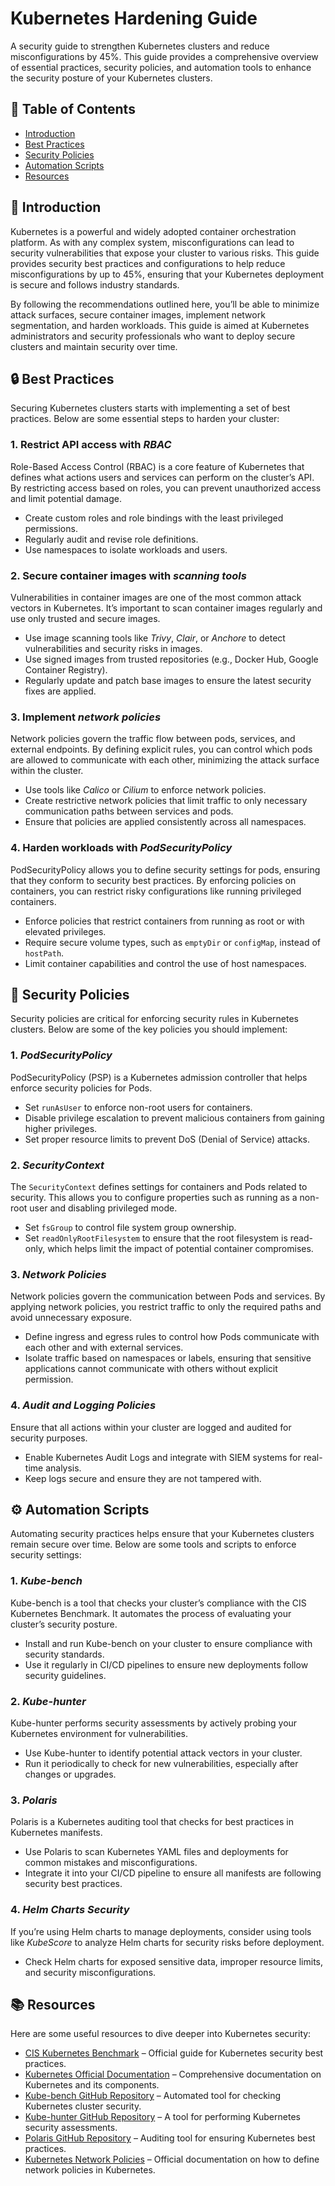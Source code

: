 # Kubernetes Hardening Guide  
A security guide to strengthen Kubernetes clusters and reduce misconfigurations by 45%. This guide provides a comprehensive overview of essential practices, security policies, and automation tools to enhance the security posture of your Kubernetes clusters.

## 📖 Table of Contents  
- [Introduction](#introduction)  
- [Best Practices](#best-practices)  
- [Security Policies](#security-policies)  
- [Automation Scripts](#automation-scripts)  
- [Resources](#resources)  

## 📝 Introduction  
Kubernetes is a powerful and widely adopted container orchestration platform. As with any complex system, misconfigurations can lead to security vulnerabilities that expose your cluster to various risks. This guide provides security best practices and configurations to help reduce misconfigurations by up to 45%, ensuring that your Kubernetes deployment is secure and follows industry standards.

By following the recommendations outlined here, you’ll be able to minimize attack surfaces, secure container images, implement network segmentation, and harden workloads. This guide is aimed at Kubernetes administrators and security professionals who want to deploy secure clusters and maintain security over time.

## 🔒 Best Practices  
Securing Kubernetes clusters starts with implementing a set of best practices. Below are some essential steps to harden your cluster:

### 1. Restrict API access with *RBAC*  
Role-Based Access Control (RBAC) is a core feature of Kubernetes that defines what actions users and services can perform on the cluster’s API. By restricting access based on roles, you can prevent unauthorized access and limit potential damage.
- Create custom roles and role bindings with the least privileged permissions.  
- Regularly audit and revise role definitions.  
- Use namespaces to isolate workloads and users.

### 2. Secure container images with *scanning tools*  
Vulnerabilities in container images are one of the most common attack vectors in Kubernetes. It’s important to scan container images regularly and use only trusted and secure images.
- Use image scanning tools like *Trivy*, *Clair*, or *Anchore* to detect vulnerabilities and security risks in images.  
- Use signed images from trusted repositories (e.g., Docker Hub, Google Container Registry).  
- Regularly update and patch base images to ensure the latest security fixes are applied.

### 3. Implement *network policies*  
Network policies govern the traffic flow between pods, services, and external endpoints. By defining explicit rules, you can control which pods are allowed to communicate with each other, minimizing the attack surface within the cluster.
- Use tools like *Calico* or *Cilium* to enforce network policies.  
- Create restrictive network policies that limit traffic to only necessary communication paths between services and pods.  
- Ensure that policies are applied consistently across all namespaces.

### 4. Harden workloads with *PodSecurityPolicy*  
PodSecurityPolicy allows you to define security settings for pods, ensuring that they conform to security best practices. By enforcing policies on containers, you can restrict risky configurations like running privileged containers.
- Enforce policies that restrict containers from running as root or with elevated privileges.  
- Require secure volume types, such as `emptyDir` or `configMap`, instead of `hostPath`.  
- Limit container capabilities and control the use of host namespaces.

## 🔐 Security Policies  
Security policies are critical for enforcing security rules in Kubernetes clusters. Below are some of the key policies you should implement:

### 1. *PodSecurityPolicy*  
PodSecurityPolicy (PSP) is a Kubernetes admission controller that helps enforce security policies for Pods.  
- Set `runAsUser` to enforce non-root users for containers.  
- Disable privilege escalation to prevent malicious containers from gaining higher privileges.  
- Set proper resource limits to prevent DoS (Denial of Service) attacks.

### 2. *SecurityContext*  
The `SecurityContext` defines settings for containers and Pods related to security. This allows you to configure properties such as running as a non-root user and disabling privileged mode.  
- Set `fsGroup` to control file system group ownership.  
- Set `readOnlyRootFilesystem` to ensure that the root filesystem is read-only, which helps limit the impact of potential container compromises.

### 3. *Network Policies*  
Network policies govern the communication between Pods and services. By applying network policies, you restrict traffic to only the required paths and avoid unnecessary exposure.  
- Define ingress and egress rules to control how Pods communicate with each other and with external services.  
- Isolate traffic based on namespaces or labels, ensuring that sensitive applications cannot communicate with others without explicit permission.

### 4. *Audit and Logging Policies*  
Ensure that all actions within your cluster are logged and audited for security purposes.  
- Enable Kubernetes Audit Logs and integrate with SIEM systems for real-time analysis.  
- Keep logs secure and ensure they are not tampered with.

## ⚙️ Automation Scripts  
Automating security practices helps ensure that your Kubernetes clusters remain secure over time. Below are some tools and scripts to enforce security settings:

### 1. *Kube-bench*  
Kube-bench is a tool that checks your cluster’s compliance with the CIS Kubernetes Benchmark. It automates the process of evaluating your cluster’s security posture.
- Install and run Kube-bench on your cluster to ensure compliance with security standards.  
- Use it regularly in CI/CD pipelines to ensure new deployments follow security guidelines.

### 2. *Kube-hunter*  
Kube-hunter performs security assessments by actively probing your Kubernetes environment for vulnerabilities.  
- Use Kube-hunter to identify potential attack vectors in your cluster.  
- Run it periodically to check for new vulnerabilities, especially after changes or upgrades.

### 3. *Polaris*  
Polaris is a Kubernetes auditing tool that checks for best practices in Kubernetes manifests.  
- Use Polaris to scan Kubernetes YAML files and deployments for common mistakes and misconfigurations.  
- Integrate it into your CI/CD pipeline to ensure all manifests are following security best practices.

### 4. *Helm Charts Security*  
If you’re using Helm charts to manage deployments, consider using tools like *KubeScore* to analyze Helm charts for security risks before deployment.  
- Check Helm charts for exposed sensitive data, improper resource limits, and security misconfigurations.

## 📚 Resources  
Here are some useful resources to dive deeper into Kubernetes security:

- [CIS Kubernetes Benchmark](https://www.cisecurity.org/benchmark/kubernetes/) – Official guide for Kubernetes security best practices.  
- [Kubernetes Official Documentation](https://kubernetes.io/docs/home/) – Comprehensive documentation on Kubernetes and its components.  
- [Kube-bench GitHub Repository](https://github.com/aquasecurity/kube-bench) – Automated tool for checking Kubernetes cluster security.  
- [Kube-hunter GitHub Repository](https://github.com/aquasecurity/kube-hunter) – A tool for performing Kubernetes security assessments.  
- [Polaris GitHub Repository](https://github.com/FairwindsOps/polaris) – Auditing tool for ensuring Kubernetes best practices.  
- [Kubernetes Network Policies](https://kubernetes.io/docs/concepts/services-networking/network-policies/) – Official documentation on how to define network policies in Kubernetes.
